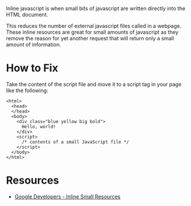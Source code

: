Inline javascript is when small bits of javascript are written directly into the HTML document.

This reduces the number of external javascript files called in a webpage. These inline resources are great for small amounts of javascript as they remove the reason for yet another request that will return only a small amount of information.

# How to Fix

Take the content of the script file and move it to a script tag in your page like the following:

```
<html>
  <head>
  </head>
  <body>
    <div class="blue yellow big bold">
      Hello, world!
    </div>
    <script>
      /* contents of a small JavaScript file */
    </script>
  </body>
</html>
```

# Resources

* [Google Developers - Inline Small Resources](https://developers.google.com/speed/pagespeed/service/InlineSmallResources)